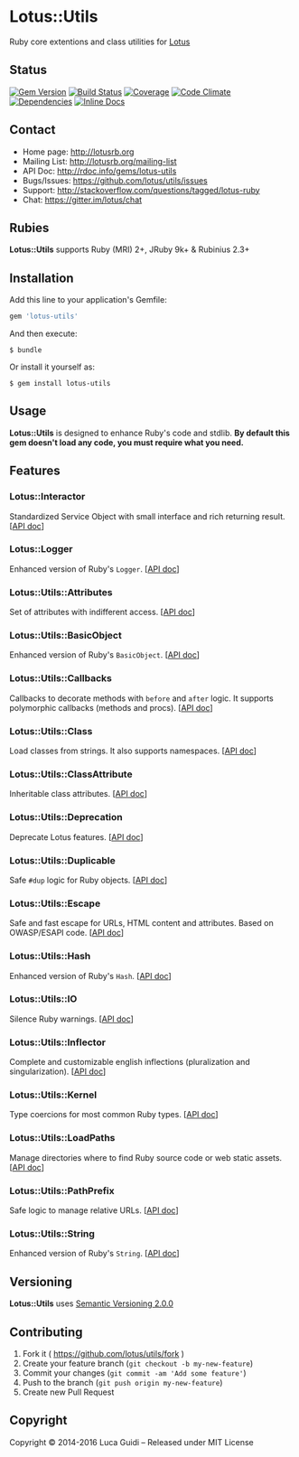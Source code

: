 
# Lotus::Utils

Ruby core extentions and class utilities for [Lotus](http://lotusrb.org)

## Status

[![Gem Version](http://img.shields.io/gem/v/lotus-utils.svg)](https://badge.fury.io/rb/lotus-utils)
[![Build Status](http://img.shields.io/travis/lotus/utils/master.svg)](https://travis-ci.org/lotus/utils?branch=master)
[![Coverage](http://img.shields.io/coveralls/lotus/utils/master.svg)](https://coveralls.io/r/lotus/utils)
[![Code Climate](http://img.shields.io/codeclimate/github/lotus/utils.svg)](https://codeclimate.com/github/lotus/utils)
[![Dependencies](http://img.shields.io/gemnasium/lotus/utils.svg)](https://gemnasium.com/lotus/utils)
[![Inline Docs](http://inch-ci.org/github/lotus/utils.svg)](http://inch-ci.org/github/lotus/utils)

## Contact

* Home page: http://lotusrb.org
* Mailing List: http://lotusrb.org/mailing-list
* API Doc: http://rdoc.info/gems/lotus-utils
* Bugs/Issues: https://github.com/lotus/utils/issues
* Support: http://stackoverflow.com/questions/tagged/lotus-ruby
* Chat: https://gitter.im/lotus/chat

## Rubies

__Lotus::Utils__ supports Ruby (MRI) 2+, JRuby 9k+ & Rubinius 2.3+

## Installation

Add this line to your application's Gemfile:

```ruby
gem 'lotus-utils'
```

And then execute:

    $ bundle

Or install it yourself as:

    $ gem install lotus-utils

## Usage

__Lotus::Utils__ is designed to enhance Ruby's code and stdlib.
**By default this gem doesn't load any code, you must require what you need.**

## Features

### Lotus::Interactor

Standardized Service Object with small interface and rich returning result. [[API doc](http://www.rubydoc.info/gems/lotus-utils/Lotus/Interactor)]

### Lotus::Logger

Enhanced version of Ruby's `Logger`. [[API doc](http://www.rubydoc.info/gems/lotus-utils/Lotus/Logger)]

### Lotus::Utils::Attributes

Set of attributes with indifferent access. [[API doc](http://www.rubydoc.info/gems/lotus-utils/Lotus/Utils/Attributes)]

### Lotus::Utils::BasicObject

Enhanced version of Ruby's `BasicObject`. [[API doc](http://www.rubydoc.info/gems/lotus-utils/Lotus/Utils/BasicObject)]

### Lotus::Utils::Callbacks

Callbacks to decorate methods with `before` and `after` logic. It supports polymorphic callbacks (methods and procs). [[API doc](http://www.rubydoc.info/gems/lotus-utils/Lotus/Utils/Callbacks)]

### Lotus::Utils::Class

Load classes from strings. It also supports namespaces. [[API doc](http://www.rubydoc.info/gems/lotus-utils/Lotus/Utils/Class)]

### Lotus::Utils::ClassAttribute

Inheritable class attributes. [[API doc](http://www.rubydoc.info/gems/lotus-utils/Lotus/Utils/ClassAttribute)]

### Lotus::Utils::Deprecation

Deprecate Lotus features. [[API doc](http://www.rubydoc.info/gems/lotus-utils/Lotus/Utils/Deprecation)]

### Lotus::Utils::Duplicable

Safe `#dup` logic for Ruby objects. [[API doc](http://www.rubydoc.info/gems/lotus-utils/Lotus/Utils/Deprecation)]


### Lotus::Utils::Escape

Safe and fast escape for URLs, HTML content and attributes. Based on OWASP/ESAPI code. [[API doc](http://www.rubydoc.info/gems/lotus-utils/Lotus/Utils/Escape)]

### Lotus::Utils::Hash

Enhanced version of Ruby's `Hash`. [[API doc](http://www.rubydoc.info/gems/lotus-utils/Lotus/Utils/Hash)]

### Lotus::Utils::IO

Silence Ruby warnings. [[API doc](http://www.rubydoc.info/gems/lotus-utils/Lotus/Utils/IO)]

### Lotus::Utils::Inflector

Complete and customizable english inflections (pluralization and singularization). [[API doc](http://www.rubydoc.info/gems/lotus-utils/Lotus/Utils/Inflector)]

### Lotus::Utils::Kernel

Type coercions for most common Ruby types. [[API doc](http://www.rubydoc.info/gems/lotus-utils/Lotus/Utils/Kernel)]

### Lotus::Utils::LoadPaths

Manage directories where to find Ruby source code or web static assets. [[API doc](http://www.rubydoc.info/gems/lotus-utils/Lotus/Utils/LoadPaths)]

### Lotus::Utils::PathPrefix

Safe logic to manage relative URLs. [[API doc](http://www.rubydoc.info/gems/lotus-utils/Lotus/Utils/PathPrefix)]

### Lotus::Utils::String

Enhanced version of Ruby's `String`. [[API doc](http://www.rubydoc.info/gems/lotus-utils/Lotus/Utils/String)]

## Versioning

__Lotus::Utils__ uses [Semantic Versioning 2.0.0](http://semver.org)

## Contributing

1. Fork it ( https://github.com/lotus/utils/fork )
2. Create your feature branch (`git checkout -b my-new-feature`)
3. Commit your changes (`git commit -am 'Add some feature'`)
4. Push to the branch (`git push origin my-new-feature`)
5. Create new Pull Request

## Copyright

Copyright © 2014-2016 Luca Guidi – Released under MIT License
